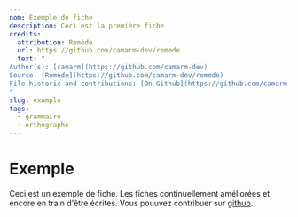 ```yaml
---
nom: Exemple de fiche
description: Ceci est la première fiche
credits:
  attribution: Remède
  url: https://github.com/camarm-dev/remede
  text: "
Author(s): [camarm](https://github.com/camarm-dev)
Source: [Remède](https://github.com/camarm-dev/remede)
File historic and contributions: [On Github](https://github.com/camarm-dev/remede/commits/main/data/fiches/Exemple.md)
"
slug: example
tags: 
  - grammaire
  - orthographe
---
```


# Exemple

Ceci est un exemple de fiche. Les fiches continuellement améliorées et encore en train d'être écrites. Vous pouuvez contribuer sur [github](https://github.com/camarm-dev/remede).
